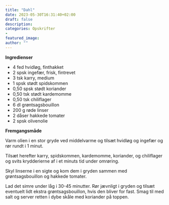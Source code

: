 ```yaml
---
title: "Dahl"
date: 2023-05-30T16:31:40+02:00
draft: false
description:
categories: Opskrifter
-
featured_image:
author: ""
---
```


**Ingredienser**

- 4 fed hvidløg, finthakket
- 2 spsk ingefær, frisk, fintrevet
- 3 tsk karry, medium
- 1 spsk stødt spidskommen
- 0,50 spsk stødt koriander
- 0,50 tsk stødt kardemomme
- 0,50 tsk chiliflager
- 6 dl grøntsagsbouillon
- 200 g røde linser
- 2 dåser hakkede tomater
- 2 spsk olivenolie

**Fremgangsmåde**

Varm olien i en stor gryde ved middelvarme og tilsæt hvidløg og ingefær og rør rundt i 1 minut.

Tilsæt herefter karry, spidskommen, kardemomme, koriander, og chiliflager og svits krydderierne af i et minuts tid under omrøring.

Skyl linserne i en sigte og kom dem i gryden sammen med grøntsagsbouillon og hakkede tomater.

Lad det simre under låg i 30-45 minutter. Rør jævnligt i gryden og tilsæt eventuelt lidt ekstra grøntsagsbouillon, hvis den bliver for fast. Smag til med salt og server retten i dybe skåle med koriander på toppen.
